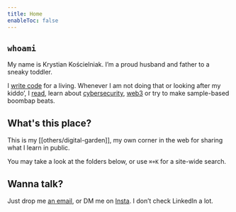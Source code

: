 ```yaml
---
title: Home
enableToc: false
---
```


## `whoami`

My name is Krystian Kościelniak. I’m a proud husband and father to a sneaky toddler.

I [write code](https://github.com/kkoscielniak) for a living. Whenever I am not doing that or looking after my kiddo’, I [read](/reading/), learn about [cybersecurity](/cybersecurity/), [web3](/web3/) or try to make sample-based boombap beats.

## What's this place?

This is my [[others/digital-garden]], my own corner in the web for sharing what I learn in public.

You may take a look at the folders below, or use `⌘+K` for a site-wide search.

## Wanna talk?

Just drop me <a href="mailto:krystiankoscielniak@proton.me">an email</a>, or DM me on [Insta](https://instagram.com/pankoscielniak). I don’t check LinkedIn a lot.

